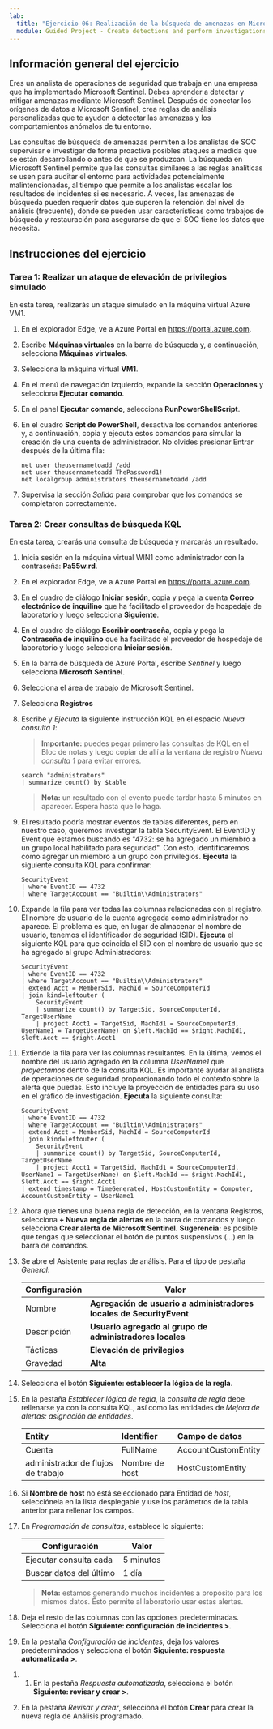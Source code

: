 ```yaml
---
lab:
  title: "Ejercicio 06: Realización de la búsqueda de amenazas en Microsoft\_Sentinel"
  module: Guided Project - Create detections and perform investigations using Microsoft Sentinel
---
```


## Información general del ejercicio

Eres un analista de operaciones de seguridad que trabaja en una empresa que ha implementado Microsoft Sentinel. Debes aprender a detectar y mitigar amenazas mediante Microsoft Sentinel. Después de conectar los orígenes de datos a Microsoft Sentinel, crea reglas de análisis personalizadas que te ayuden a detectar las amenazas y los comportamientos anómalos de tu entorno.

Las consultas de búsqueda de amenazas permiten a los analistas de SOC supervisar e investigar de forma proactiva posibles ataques a medida que se están desarrollando o antes de que se produzcan. La búsqueda en Microsoft Sentinel permite que las consultas similares a las reglas analíticas se usen para auditar el entorno para actividades potencialmente malintencionadas, al tiempo que permite a los analistas escalar los resultados de incidentes si es necesario. A veces, las amenazas de búsqueda pueden requerir datos que superen la retención del nivel de análisis (frecuente), donde se pueden usar características como trabajos de búsqueda y restauración para asegurarse de que el SOC tiene los datos que necesita.

## Instrucciones del ejercicio

### Tarea 1: Realizar un ataque de elevación de privilegios simulado

En esta tarea, realizarás un ataque simulado en la máquina virtual Azure VM1.

1. En el explorador Edge, ve a Azure Portal en <https://portal.azure.com>.

1. Escribe **Máquinas virtuales** en la barra de búsqueda y, a continuación, selecciona **Máquinas virtuales**.

1. Selecciona la máquina virtual **VM1**.

1. En el menú de navegación izquierdo, expande la sección **Operaciones** y selecciona **Ejecutar comando**.

1. En el panel **Ejecutar comando**, selecciona **RunPowerShellScript**.

1. En el cuadro **Script de PowerShell**, desactiva los comandos anteriores y, a continuación, copia y ejecuta estos comandos para simular la creación de una cuenta de administrador. No olvides presionar Entrar después de la última fila:

    ```CommandPrompt
    net user theusernametoadd /add
    net user theusernametoadd ThePassword1!
    net localgroup administrators theusernametoadd /add
    ```

1. Supervisa la sección *Salida* para comprobar que los comandos se completaron correctamente.

### Tarea 2: Crear consultas de búsqueda KQL

En esta tarea, crearás una consulta de búsqueda y marcarás un resultado.

1. Inicia sesión en la máquina virtual WIN1 como administrador con la contraseña: **Pa55w.rd**.  

1. En el explorador Edge, ve a Azure Portal en <https://portal.azure.com>.

1. En el cuadro de diálogo **Iniciar sesión**, copia y pega la cuenta **Correo electrónico de inquilino** que ha facilitado el proveedor de hospedaje de laboratorio y luego selecciona **Siguiente**.

1. En el cuadro de diálogo **Escribir contraseña**, copia y pega la **Contraseña de inquilino** que ha facilitado el proveedor de hospedaje de laboratorio y luego selecciona **Iniciar sesión**.

1. En la barra de búsqueda de Azure Portal, escribe *Sentinel* y luego selecciona **Microsoft Sentinel**.

1. Selecciona el área de trabajo de Microsoft Sentinel.

1. Selecciona **Registros**

1. Escribe y *Ejecuta* la siguiente instrucción KQL en el espacio *Nueva consulta 1*:

   >**Importante:** puedes pegar primero las consultas de KQL en el Bloc de notas y luego copiar de allí a la ventana de registro *Nueva consulta 1* para evitar errores.

    ```KQL
    search "administrators" 
    | summarize count() by $table
    ```

   >**Nota:** un resultado con el evento puede tardar hasta 5 minutos en aparecer. Espera hasta que lo haga.

1. El resultado podría mostrar eventos de tablas diferentes, pero en nuestro caso, queremos investigar la tabla SecurityEvent. El EventID y Event que estamos buscando es "4732: se ha agregado un miembro a un grupo local habilitado para seguridad". Con esto, identificaremos cómo agregar un miembro a un grupo con privilegios. **Ejecuta** la siguiente consulta KQL para confirmar:

    ```KQL
    SecurityEvent 
    | where EventID == 4732
    | where TargetAccount == "Builtin\\Administrators"
    ```

1. Expande la fila para ver todas las columnas relacionadas con el registro. El nombre de usuario de la cuenta agregada como administrador no aparece. El problema es que, en lugar de almacenar el nombre de usuario, tenemos el identificador de seguridad (SID). **Ejecuta** el siguiente KQL para que coincida el SID con el nombre de usuario que se ha agregado al grupo Administradores:

    ```KQL
    SecurityEvent 
    | where EventID == 4732
    | where TargetAccount == "Builtin\\Administrators"
    | extend Acct = MemberSid, MachId = SourceComputerId  
    | join kind=leftouter (
        SecurityEvent 
        | summarize count() by TargetSid, SourceComputerId, TargetUserName 
        | project Acct1 = TargetSid, MachId1 = SourceComputerId, UserName1 = TargetUserName) on $left.MachId == $right.MachId1, $left.Acct == $right.Acct1
    ```

1. Extiende la fila para ver las columnas resultantes. En la última, vemos el nombre del usuario agregado en la columna *UserName1* que *proyectamos* dentro de la consulta KQL. Es importante ayudar al analista de operaciones de seguridad proporcionando todo el contexto sobre la alerta que puedas. Esto incluye la proyección de entidades para su uso en el gráfico de investigación. **Ejecuta** la siguiente consulta:

    ```KQL
    SecurityEvent 
    | where EventID == 4732
    | where TargetAccount == "Builtin\\Administrators"
    | extend Acct = MemberSid, MachId = SourceComputerId  
    | join kind=leftouter (
        SecurityEvent 
        | summarize count() by TargetSid, SourceComputerId, TargetUserName 
        | project Acct1 = TargetSid, MachId1 = SourceComputerId, UserName1 = TargetUserName) on $left.MachId == $right.MachId1, $left.Acct == $right.Acct1
    | extend timestamp = TimeGenerated, HostCustomEntity = Computer, AccountCustomEntity = UserName1
    ```

1. Ahora que tienes una buena regla de detección, en la ventana Registros, selecciona **+ Nueva regla de alertas** en la barra de comandos y luego selecciona **Crear alerta de Microsoft Sentinel**. **Sugerencia:** es posible que tengas que seleccionar el botón de puntos suspensivos (...) en la barra de comandos.

1. Se abre el Asistente para reglas de análisis. Para el tipo de pestaña *General*:

    |Configuración|Valor|
    |---|---|
    |Nombre|**Agregación de usuario a administradores locales de SecurityEvent**|
    |Descripción|**Usuario agregado al grupo de administradores locales**|
    |Tácticas|**Elevación de privilegios**|
    |Gravedad|**Alta**|

1. Selecciona el botón **Siguiente: establecer la lógica de la regla**.

1. En la pestaña *Establecer lógica de regla*, la *consulta de regla* debe rellenarse ya con la consulta KQL, así como las entidades de *Mejora de alertas: asignación de entidades*.

    |Entity|Identifier|Campo de datos|
    |:----|:----|:----|
    |Cuenta|FullName|AccountCustomEntity|
    |administrador de flujos de trabajo|Nombre de host|HostCustomEntity|

1. Si **Nombre de host** no está seleccionado para Entidad de *host*, selecciónela en la lista desplegable y use los parámetros de la tabla anterior para rellenar los campos.

1. En *Programación de consultas*, establece lo siguiente:

    |Configuración|Valor|
    |---|---|
    |Ejecutar consulta cada|5 minutos|
    |Buscar datos del último|1 día|

    >**Nota:** estamos generando muchos incidentes a propósito para los mismos datos. Esto permite al laboratorio usar estas alertas.

1. Deja el resto de las columnas con las opciones predeterminadas. Selecciona el botón **Siguiente: configuración de incidentes >**.

1. En la pestaña *Configuración de incidentes*, deja los valores predeterminados y selecciona el botón **Siguiente: respuesta automatizada >**.

<!--- 1. On the *Automated response* tab under *Automation rules*, select **Add new**.

1. Use the settings in the table to configure the automation rule.

   |Setting|Value|
   |:----|:----|
   |Automation rule name|SecurityEvent Local Administrators User Add|
   |Trigger|When incident is created|
   |Actions |Assign owner|
   |Search users and groups |Select your LabUser-xxxxxxxx account|

1. Select **Apply** --->

1. 1. En la pestaña *Respuesta automatizada*, selecciona el botón **Siguiente: revisar y crear >**.
  
1. En la pestaña *Revisar y crear*, selecciona el botón **Crear** para crear la nueva regla de Análisis programado.
